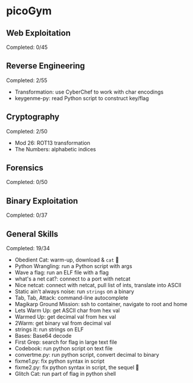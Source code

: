 # picoGym

## Web Exploitation
Completed: 0/45

## Reverse Engineering
Completed: 2/55
- Transformation: use CyberChef to work with char encodings
- keygenme-py: read Python script to construct key/flag

## Cryptography
Completed: 2/50
- Mod 26: ROT13 transformation
- The Numbers: alphabetic indices


## Forensics
Completed: 0/50

## Binary Exploitation
Completed: 0/37

## General Skills
Completed: 19/34
- Obedient Cat: warm-up, download & `cat` 🌈
- Python Wrangling: run a Python script with args
- Wave a flag: run an ELF file with a flag
- what's a net cat?: connect to a port with netcat
- Nice netcat: connect with netcat, pull list of ints, translate into ASCII
- Static ain't always noise: run `strings` on a binary
- Tab, Tab, Attack: command-line autocomplete
- Magikarp Ground Mission: ssh to container, navigate to root and home
- Lets Warm Up: get ASCII char from hex val
- Warmed Up: get decimal val from hex val
- 2Warm: get binary val from decimal val
- strings it: run strings on ELF
- Bases: Base64 decode
- First Grep: search for flag in large text file
- Codebook: run python script on text file
- convertme.py: run python script, convert decimal to binary
- fixme1.py: fix python syntax in script
- fixme2.py: fix python syntax in script, the sequel :tada:
- Glitch Cat: run part of flag in python shell

